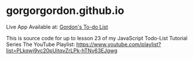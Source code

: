 # gorgorgordon.github.io

Live App Available at:
[Gordon's To-do List](https://gorgorgordon.github.io, "See Gordon's To-do List")

This is source code for up to lesson 23 of my JavaScript Todo-List Tutorial Series
The YouTube Playlist:
https://www.youtube.com/playlist?list=PLkqwj9vc20pUitqvZrLPk-hTNv63EJqwg
